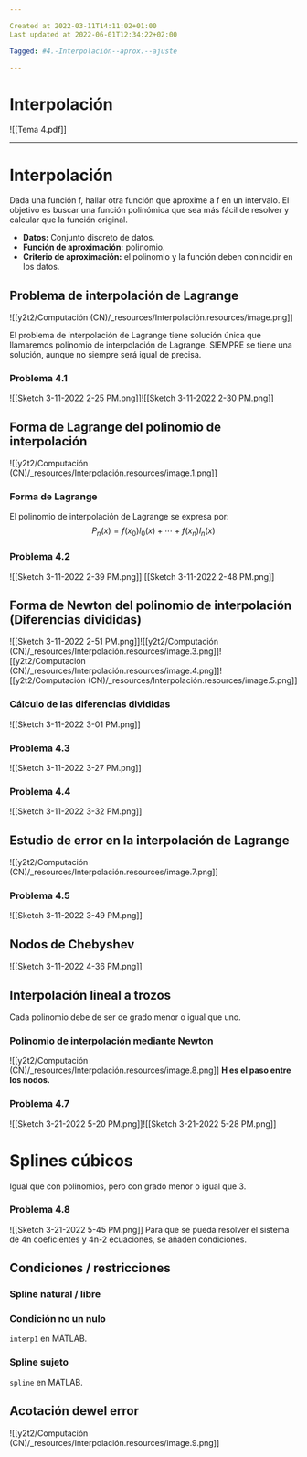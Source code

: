 ```yaml
---

Created at 2022-03-11T14:11:02+01:00
Last updated at 2022-06-01T12:34:22+02:00

Tagged: #4.-Interpolación--aprox.--ajuste

---
```


# Interpolación

![[Tema 4.pdf]]


* * *

# Interpolación
Dada una función f, hallar otra función que aproxime a f en un intervalo. El objetivo es buscar una función polinómica que sea más fácil de resolver y calcular que la función original.


* **Datos:** Conjunto discreto de datos.
* **Función de aproximación:** polinomio.
* **Criterio de aproximación:** el polinomio y la función deben conincidir en los datos.



## Problema de interpolación de Lagrange
![[y2t2/Computación (CN)/_resources/Interpolación.resources/image.png]]

El problema de interpolación de Lagrange tiene solución única que llamaremos polinomio de interpolación de Lagrange. SIEMPRE se tiene una solución, aunque no siempre será igual de precisa.


### Problema 4.1
![[Sketch 3-11-2022 2-25 PM.png]]![[Sketch 3-11-2022 2-30 PM.png]]


## Forma de Lagrange del polinomio de interpolación

![[y2t2/Computación (CN)/_resources/Interpolación.resources/image.1.png]]


### Forma de Lagrange
El polinomio de interpolación de Lagrange se expresa por:
$$ P_n(x) = f(x_0)l_0(x) + \cdots + f(x_n)l_n(x)$$


### Problema 4.2
![[Sketch 3-11-2022 2-39 PM.png]]![[Sketch 3-11-2022 2-48 PM.png]]


## Forma de Newton del polinomio de interpolación (Diferencias divididas)

![[Sketch 3-11-2022 2-51 PM.png]]![[y2t2/Computación (CN)/_resources/Interpolación.resources/image.3.png]]![[y2t2/Computación (CN)/_resources/Interpolación.resources/image.4.png]]![[y2t2/Computación (CN)/_resources/Interpolación.resources/image.5.png]]


### Cálculo de las diferencias divididas
![[Sketch 3-11-2022 3-01 PM.png]]


### Problema 4.3
![[Sketch 3-11-2022 3-27 PM.png]]


### Problema 4.4
![[Sketch 3-11-2022 3-32 PM.png]]


## Estudio de error en la interpolación de Lagrange
![[y2t2/Computación (CN)/_resources/Interpolación.resources/image.7.png]]


### Problema 4.5
![[Sketch 3-11-2022 3-49 PM.png]]


## Nodos de Chebyshev
![[Sketch 3-11-2022 4-36 PM.png]]


## Interpolación lineal a trozos
Cada polinomio debe de ser de grado menor o igual que uno.


### Polinomio de interpolación mediante Newton
![[y2t2/Computación (CN)/_resources/Interpolación.resources/image.8.png]]
**H es el paso entre los nodos.**


### Problema 4.7
![[Sketch 3-21-2022 5-20 PM.png]]![[Sketch 3-21-2022 5-28 PM.png]]


# Splines cúbicos
Igual que con polinomios, pero con grado menor o igual que 3.


### Problema 4.8
![[Sketch 3-21-2022 5-45 PM.png]]
Para que se pueda resolver el sistema de 4n coeficientes y 4n-2 ecuaciones, se añaden condiciones.


## Condiciones / restricciones

### Spline natural / libre

### Condición no un nulo
`interp1` en MATLAB.


### Spline sujeto
`spline` en MATLAB.


## Acotación dewel error
![[y2t2/Computación (CN)/_resources/Interpolación.resources/image.9.png]]




